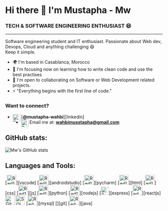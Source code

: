 # Hi there 👋 I'm Mustapha - Mw
### TECH & SOFTWARE ENGINEERING ENTHUSIAST 😄
------------------
Software engineering student and IT enthusiast. Passionate about Web dev, Devops, Cloud and anything challenging 😄 \
Keep it simple.


* 🌍  I'm based in Casablanca, Morocco
* 🧠  I'm focusing now on learning how to write clean code and use the best practises 
* 🤝  I'm open to collaborating on Software or Web Development related projects.
* ⚡  "Everything begins with the first line of code."


###     Want to connect?
- <img align="left" alt="Red1 - LinkedIn" width="24px" src="https://img.icons8.com/fluency/50/000000/linkedin.png" />[**@mustapha-wahbi**][linkedin]
- <img align="left" alt="Red1 - Mail" width="24px" src="https://img.icons8.com/color/48/000000/new-post.png"/> Email me at: **wahbimusstapha@gmail.com**

## GitHub stats:

![Mw's GitHub stats](https://github-readme-stats.vercel.app/api?username=Mwahbi101&show_icons=true&theme=dracula&count_private=true) 



## Languages and Tools:


[<img aligh="left" alt="Red1 - VScode" width="30px"  src="https://img.icons8.com/color/48/000000/visual-studio-code-2019.png"/>][vscode]
[<img aligh="left" alt="Red1 - Android Studio" width="30px" src="https://img.icons8.com/color/48/000000/android-studio--v3.png"/>][androidstudio]
[<img aligh="left" alt="Red1 - Pycharm" width="30px"  src="https://img.icons8.com/color/48/000000/pycharm.png"/>][pycharm]
[<img aligh="left" alt="Red1 - html" width="30px"  src="https://img.icons8.com/color/48/000000/html-5--v1.png"/>][html]
[<img aligh="left" alt="Red1 - css" width="30px"  src="https://img.icons8.com/color/48/000000/css3.png"/>][css]
[<img aligh="left" alt="Red1 - js" width="30px"  src="https://img.icons8.com/color/48/000000/javascript--v1.png"/>][js]
[<img aligh="left" alt="Red1 - py" width="30px"  src="https://img.icons8.com/color/48/000000/python.png"/>][python]
[<img aligh="left" alt="Red1 - nodejs" width="30px"  src="https://img.icons8.com/color/48/000000/nodejs.png"/>][nodejs]
[<img aligh="left" alt="Red1 - express" height="25px"  src="https://camo.githubusercontent.com/0566752248b4b31b2c4bdc583404e41066bd0b6726f310b73e1140deefcc31ac/68747470733a2f2f692e636c6f756475702e636f6d2f7a6659366c4c376546612d3330303078333030302e706e67"/>][express]
[<img aligh="left" alt="Red - react" width="30px"  src="https://img.icons8.com/color/48/000000/react-native.png"/>][reactjs]
<img  alt="SQL" width="30px" src="https://img.icons8.com/color/48/000000/sql.png" />
[<img aligh="left" alt="Red - mysql" width="30px"  src="https://img.icons8.com/color/48/000000/mysql-logo.png"/>][mysql]
[<img align="left" alt="Git" width="30px" src="https://img.icons8.com/color/48/000000/git.png" />][git]
[<img aligh="left" alt="Red - java" width="30px"  src="https://img.icons8.com/color/48/000000/java.png"/>][java]



